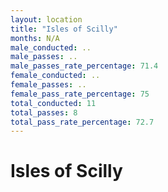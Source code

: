 ```yaml
---
layout: location
title: "Isles of Scilly"
months: N/A
male_conducted: ..
male_passes: ..
male_passes_rate_percentage: 71.4
female_conducted: ..
female_passes: ..
female_pass_rate_percentage: 75
total_conducted: 11
total_passes: 8
total_pass_rate_percentage: 72.7
---
```


# Isles of Scilly
